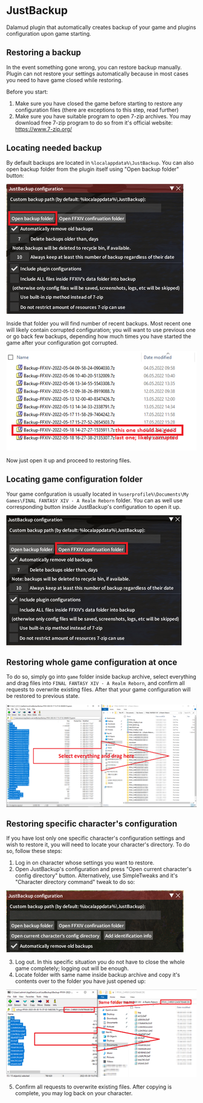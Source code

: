 # JustBackup
Dalamud plugin that automatically creates backup of your game and plugins configuration upon game starting.

## Restoring a backup
In the event something gone wrong, you can restore backup manually. Plugin can not restore your settings automatically because in most cases you need to have game closed while restoring.

Before you start:
1. Make sure you have closed the game before starting to restore any configuration files (there are exceptions to this step, read further)
2. Make sure you have suitable program to open 7-zip archives. You may download free 7-zip program to do so from it's official website: https://www.7-zip.org/

## Locating needed backup
By default backups are located in `%localappdata%\JustBackup`. You can also open backup folder from the plugin itself using "Open backup folder" button:

![image](Manual/image_467.png)

Inside that folder you will find number of recent backups. Most recent one will likely contain corrupted configuration; you will want to use previous one or go back few backups, depending how much times you have started the game after your configuration got corrupted.

![image](Manual/image_468.png)

Now just open it up and proceed to restoring files.

## Locating game configuration folder
Your game confguration is usually located in `%userprofile%\Documents\My Games\FINAL FANTASY XIV - A Realm Reborn` folder. You can as well use corresponding button inside JustBackup's configuration to open it up.

![image](Manual/image_469.png)

## Restoring whole game configuration at once
To do so, simply go into `game` folder inside backup archive, select everything and drag files into `FINAL FANTASY XIV - A Realm Reborn`, and confirm all requests to overwrite existing files. After that your game configuration will be restored to previous state.

![image](Manual/image_470.png)

## Restoring specific character's configuration
If you have lost only one specific character's configuration settings and wish to restore it, you will need to locate your character's directory. To do so, follow these steps:
1. Log in on character whose settings you want to restore.
2. Open JustBackup's configuration and press "Open current character's config directory" button. Alternatively, use SimpleTweaks and it's "Character directory command" tweak to do so:

![image](Manual/image_471.png)

3. Log out. In this specific situation you do not have to close the whole game completely; logging out will be enough.
4. Locate folder with same name inside backup archive and copy it's contents over to the folder you have just opened up:

![image](Manual/image_472.png)

5. Confirm all requests to overwrite existing files. After copying is complete, you may log back on your character.
